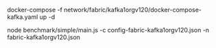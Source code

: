 docker-compose -f network/fabric/kafka1orgv120/docker-compose-kafka.yaml up -d

node benchmark/simple/main.js -c config-fabric-kafka1orgv120.json -n fabric-kafka1orgv120.json